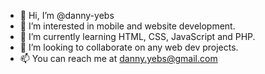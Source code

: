 - 👋 Hi, I’m @danny-yebs
- 👀 I’m interested in mobile and website development.
- 🌱 I’m currently learning HTML, CSS, JavaScript and PHP.
- 💞️ I’m looking to collaborate on any web dev projects.
- 📫 You can reach me at danny.yebs@gmail.com

<!---
danny-yebs/danny-yebs is a ✨ special ✨ repository because its `README.md` (this file) appears on your GitHub profile.
You can click the Preview link to take a look at your changes.
--->
